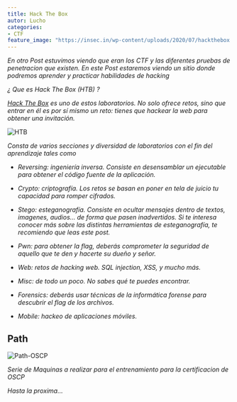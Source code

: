 ```yaml
---
title: Hack The Box
autor: Lucho
categories:
- CTF
feature_image: "https://insec.in/wp-content/uploads/2020/07/hackthebox.png"
---
```


_En otro Post estuvimos viendo que eran los CTF y las diferentes pruebas de penetracion que existen. En este Post estaremos viendo un sitio donde podremos aprender y practicar habilidades de hacking_

_¿ Que  es Hack The Box (HTB) ?_

_[Hack The Box](https://www.hackthebox.eu/)  es uno de estos laboratorios. No solo ofrece retos, sino que entrar en él es por sí mismo un reto: tienes que hackear la web para obtener una invitación._


![HTB](https://www.hackthebox.eu/images/logos/logo-final-white.png)

_Consta de varios secciones y diversidad de laboratorios con el fin del aprendizaje tales como_


*  _Reversing: ingeniería inversa. Consiste en desensamblar un ejecutable para obtener el código fuente de la aplicación._

* _Crypto: criptografía. Los retos se basan en poner en tela de juicio tu capacidad para romper cifrados._

* _Stego: esteganografía. Consiste en ocultar mensajes dentro de textos, imagenes, audios… de forma que pasen inadvertidos. Si te interesa conocer más sobre las distintas herramientas de esteganografía, te recomiendo que leas este post._

* _Pwn: para obtener la flag, deberás comprometer la seguridad de aquello que te den y hacerte su dueño y señor._

* _Web: retos de hacking web. SQL injection, XSS, y mucho más._

* _Misc: de todo un poco. No sabes qué te puedes encontrar._


* _Forensics: deberás usar técnicas de la informática forense para descubrir el flag de los archivos._

* _Mobile: hackeo de aplicaciones móviles._

## Path

![Path-OSCP](https://i.redd.it/sj5beq6ejld21.jpg)

_Serie de Maquinas a realizar para el entrenamiento para la certificacion de OSCP_

_Hasta la proxima..._